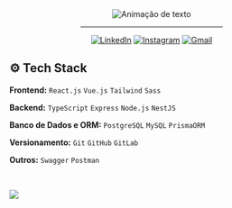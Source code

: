<div align="center">
<img alt="Animação de texto" src="https://readme-typing-svg.demolab.com/?lines=Olá,%20meu%20nome%20é%20Vinícius!%20✌🏾;Dev%20Frontend%20💻;Bem%20Vindo!%20😉&font=Noto%20Sans&center=true&width=600&height=45&color=FFFFFF&vCenter=true&pause=1000&size=30">
  <hr width="50%">
  
[![LinkedIn](https://img.shields.io/badge/LinkedIn-0D1117?style=for-the-badge&logo=linkedin&logoColor=0077B5)](https://www.linkedin.com/in/apenasovini/)
[![Instagram](https://img.shields.io/badge/Instagram-0D1117?style=for-the-badge&logo=instagram&logoColor=E4405F)](https://www.instagram.com/sf.vini/)
[![Gmail](https://img.shields.io/badge/Gmail-0D1117?style=for-the-badge&logo=gmail&logoColor=D14836)](mailto:viniciusicmsc@gmail.com)
</div>

## ⚙ Tech Stack

**Frontend:** `React.js` `Vue.js` `Tailwind` `Sass` 

**Backend:** `TypeScript` `Express` `Node.js` `NestJS` 

**Banco de Dados e ORM:** `PostgreSQL` `MySQL` `PrismaORM`
 
**Versionamento:** `Git` `GitHub` `GitLab`

**Outros:** `Swagger` `Postman`

<br>

![](https://github-readme-stats.vercel.app/api/top-langs/?username=ApenasoVini&theme=dark&hide_border=false&include_all_commits=false&count_private=false&layout=compact)
